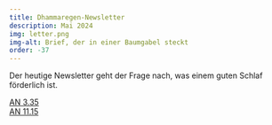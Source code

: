 ```yaml
---
title: Dhammaregen-Newsletter
description: Mai 2024
img: letter.png
img-alt: Brief, der in einer Baumgabel steckt
order: -37
---
```


Der heutige Newsletter geht der Frage nach, was einem guten Schlaf förderlich ist.

[AN 3.35](#/sutta/an3.35/de/sabbamitta)  
[AN 11.15](#/sutta/an11.15/de/sabbamitta)  
